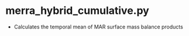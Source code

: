 merra_hybrid_cumulative.py
==========================

- Calculates the temporal mean of MAR surface mass balance products
